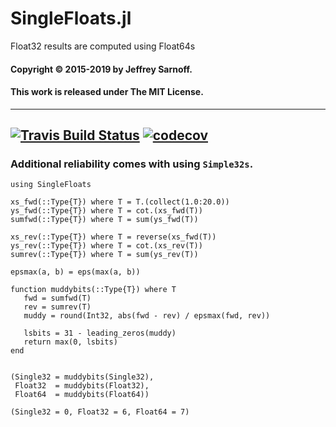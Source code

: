 # SingleFloats.jl
Float32 results are computed using Float64s

#### Copyright © 2015-2019 by Jeffrey Sarnoff.
####  This work is released under The MIT License.

----
[![Travis Build Status](https://travis-ci.org/JeffreySarnoff/SingleFloats.jl.svg?branch=master)](https://travis-ci.org/JeffreySarnoff/SingleFloats.jl) [![codecov](https://codecov.io/gh/JeffreySarnoff/SingleFloats.jl/branch/master/graph/badge.svg)](https://codecov.io/gh/JeffreySarnoff/SingleFloats.jl)
----

### Additional reliability comes with using `Simple32s`.

```
using SingleFloats

xs_fwd(::Type{T}) where T = T.(collect(1.0:20.0))
ys_fwd(::Type{T}) where T = cot.(xs_fwd(T))
sumfwd(::Type{T}) where T = sum(ys_fwd(T))

xs_rev(::Type{T}) where T = reverse(xs_fwd(T))
ys_rev(::Type{T}) where T = cot.(xs_rev(T))
sumrev(::Type{T}) where T = sum(ys_rev(T))

epsmax(a, b) = eps(max(a, b))

function muddybits(::Type{T}) where T
   fwd = sumfwd(T)
   rev = sumrev(T)
   muddy = round(Int32, abs(fwd - rev) / epsmax(fwd, rev))

   lsbits = 31 - leading_zeros(muddy)
   return max(0, lsbits)
end


(Single32 = muddybits(Single32),
 Float32  = muddybits(Float32),
 Float64  = muddybits(Float64))

(Single32 = 0, Float32 = 6, Float64 = 7)


```
